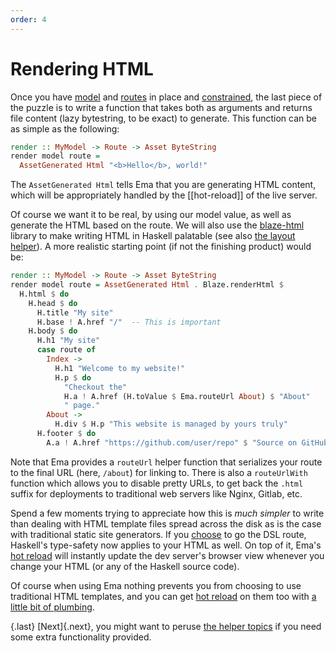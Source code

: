 ```yaml
---
order: 4
---
```

# Rendering HTML

Once you have [model](guide/model.md) and [routes](guide/routes.md) in place and [constrained](guide/class.md), the last piece of the puzzle is to write a function that takes both as arguments and returns file content (lazy bytestring, to be exact) to generate. This function can be as simple as the following:

```haskell
render :: MyModel -> Route -> Asset ByteString
render model route =
  AssetGenerated Html "<b>Hello</b>, world!"
```

The `AssetGenerated Html` tells Ema that you are generating HTML content, which will be appropriately handled by the [[hot-reload]] of the live server.

Of course we want it to be real, by using our model value, as well as generate the HTML based on the route. We will also use the [blaze-html](https://hackage.haskell.org/package/blaze-html) library to make writing HTML in Haskell palatable (see also [the layout helper](guide/helpers/tailwind.md)). A more realistic starting point (if not the finishing product) would be:

```haskell
render :: MyModel -> Route -> Asset ByteString 
render model route = AssetGenerated Html . Blaze.renderHtml $ 
  H.html $ do 
    H.head $ do 
      H.title "My site"
      H.base ! A.href "/"  -- This is important
    H.body $ do 
      H.h1 "My site"
      case route of 
        Index -> 
          H.h1 "Welcome to my website!"
          H.p $ do 
            "Checkout the"
            H.a ! A.href (H.toValue $ Ema.routeUrl About) $ "About"
            " page."
        About ->
          H.div $ H.p "This website is managed by yours truly"
      H.footer $ do 
        A.a ! A.href "https://github.com/user/repo" $ "Source on GitHub"
```

Note that Ema provides a `routeUrl` helper function that serializes your route to the final URL (here, `/about`) for linking to. There is also a `routeUrlWith` function which allows you to disable pretty URLs, to get back the `.html` suffix for deployments to traditional web servers like Nginx, Gitlab, etc.

Spend a few moments trying to appreciate how this is *much simpler* to write than dealing with HTML template files spread across the disk as is the case with traditional static site generators. If you [choose](https://vrom911.github.io/blog/html-libraries) to go the DSL route, Haskell's type-safety now applies to your HTML as well. On top of it, Ema's [hot reload](concepts/hot-reload.md) will instantly update the dev server's browser view whenever you change your HTML (or any of the Haskell source code).

Of course when using Ema nothing prevents you from choosing to use traditional HTML templates, and you can get [hot reload](concepts/hot-reload.md) on them too with [a little bit of plumbing](guide/helpers/filesystem.md).

{.last}
[Next]{.next}, you might want to peruse [the helper topics](guide/helpers.md) if you need some extra functionality provided.
